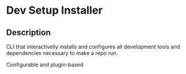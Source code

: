 # Dev Setup Installer

## Description
CLI that interactivelly installs and configures all development tools and dependencies necessary to make a repo run.

Configurable and plugin-based

